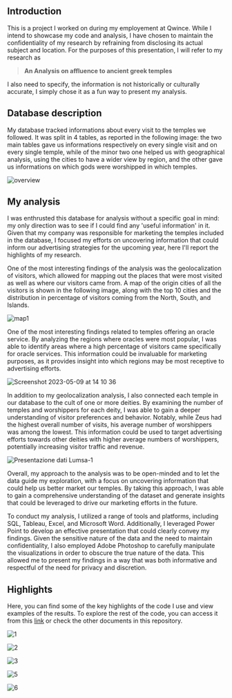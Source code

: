## Introduction<br>
This is a project I worked on during my employement at Qwince.
While I intend to showcase my code and analysis, I have chosen to maintain the confidentiality of my research by refraining from disclosing its actual subject and location. For the purposes of this presentation, I will refer to my research as

> **An Analysis on affluence to ancient greek temples**

I also need to specify, the information is not historically or culturally accurate, I simply chose it as a fun way to present my analysis.
<br>

## Database description<br>
My database tracked informations about every visit to the temples we followed. It was split in 4 tables, as reported in the following image: the two main tables gave us informations respectively on every single visit and on every single temple, while of the minor two one helped us with geographical analysis, using the cities to have a wider view by region, and the other gave us informations on which gods were worshipped in which temples.<br>

![overview](https://github.com/ludovicato/Analysis_Affluence_to_Temples/assets/119680854/d6f0f7b7-6b5e-4a21-b925-7b8f7f94ce62)


## My analysis<br>
I was enthrusted this database for analysis without a specific goal in mind: my only direction was to see if I could find any 'useful information' in it. Given that my company was responsible for marketing the temples included in the database, I focused my efforts on uncovering information that could inform our advertising strategies for the upcoming year, here I'll report the highlights of my research.

One of the most interesting findings of the analysis was the geolocalization of visitors, which allowed for mapping out the places that were most visited as well as where our visitors came from. A map of the origin cities of all the visitors is shown in the following image, along with the top 10 cities and the distribution in percentage of visitors coming from the North, South, and Islands. 

![map1](https://github.com/ludovicato/Analysis_Affluence_to_Temples/assets/119680854/43d805bb-581f-48a5-a320-ee4075b35f04)

One of the most interesting findings related to temples offering an oracle service. By analyzing the regions where oracles were most popular, I was able to identify areas where a high percentage of visitors came specifically for oracle services. This information could be invaluable for marketing purposes, as it provides insight into which regions may be most receptive to advertising efforts.

![Screenshot 2023-05-09 at 14 10 36](https://github.com/ludovicato/Analysis_Affluence_to_Temples/assets/119680854/6ae18a2e-80ef-4f2f-bd48-e906aefe1157)

In addition to my geolocalization analysis, I also connected each temple in our database to the cult of one or more deities. By examining the number of temples and worshippers for each deity, I was able to gain a deeper understanding of visitor preferences and behavior. Notably, while Zeus had the highest overall number of visits, his average number of worshippers was among the lowest. This information could be used to target advertising efforts towards other deities with higher average numbers of worshippers, potentially increasing visitor traffic and revenue.

![Presentazione dati Lumsa-1](https://github.com/ludovicato/Analysis_Affluence_to_Temples/assets/119680854/5c78507e-2143-4ae1-8cd0-dd2fc0b64044)

Overall, my approach to the analysis was to be open-minded and to let the data guide my exploration, with a focus on uncovering information that could help us better market our temples. By taking this approach, I was able to gain a comprehensive understanding of the dataset and generate insights that could be leveraged to drive our marketing efforts in the future.

To conduct my analysis, I utilized a range of tools and platforms, including SQL, Tableau, Excel, and Microsoft Word. Additionally, I leveraged Power Point to develop an effective presentation that could clearly convey my findings. Given the sensitive nature of the data and the need to maintain confidentiality, I also employed Adobe Photoshop to carefully manipulate the visualizations in order to obscure the true nature of the data. This allowed me to present my findings in a way that was both informative and respectful of the need for privacy and discretion.


## Highlights<br>
Here, you can find some of the key highlights of the code I use and view examples of the results. To explore the rest of the code, you can access it from this [link](https://github.com/ludovicato/SQL_Analysis_Blacksmiths_in_Westeros/blob/92cffb3e584766b9728a88922ca8091d0241c7c5/main_queries.sql) or check the other documents in this repository. 

![1](https://user-images.githubusercontent.com/119680854/219635907-d65680dd-7646-4275-a0a5-7e74dd385c29.png)

![2](https://user-images.githubusercontent.com/119680854/219635949-65be1515-bc98-4477-b0bb-5c55636994ed.png)

![3](https://user-images.githubusercontent.com/119680854/219635993-1187b711-6e6e-47a2-bd37-85ac6613c530.png)

![5](https://user-images.githubusercontent.com/119680854/219636027-3cb85d07-2002-4a4e-a52b-569848a3a407.png)

![6](https://user-images.githubusercontent.com/119680854/219636052-16bac4a7-0987-4a5f-9d75-568aab607966.png)
